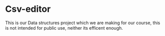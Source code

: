 # Csv-editor
This is our Data structures project which we are making for our course, this is not intended for public use, neither its efficent enough.
